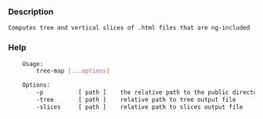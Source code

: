### Description
    Computes tree and vertical slices of .html files that are ng-included

### Help
```bash
    Usage: 
        tree-map [...options]

    Options:
        -p          [ path ]    the relative path to the public directory (required)
        -tree       [ path ]    relative path to tree output file
        -slices     [ path ]    relative path to slices output file
```
